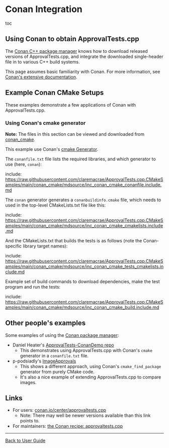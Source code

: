 <a id="top"></a>

# Conan Integration

toc

## Using Conan to obtain ApprovalTests.cpp

The [Conan C++ package manager](https://conan.io) knows how to download released versions of ApprovalTests.cpp, and integrate the downloaded single-header file in to various C++ build systems.

This page assumes basic familiarity with Conan. For more information, see [Conan's extensive documentation](https://docs.conan.io/en/latest/index.html).

## Example Conan CMake Setups

These examples demonstrate a few applications of Conan with ApprovalTests.cpp.

### Using Conan's cmake generator

**Note:** The files in this section can be viewed and downloaded from [conan_cmake](https://github.com/claremacrae/ApprovalTests.cpp.CMakeSamples/tree/main/conan_cmake).

This example use Conan's [cmake Generator](https://docs.conan.io/en/latest/reference/generators/cmake.html).

The `conanfile.txt` file lists the required libraries, and which generator to use (here, `conan`):

include: https://raw.githubusercontent.com/claremacrae/ApprovalTests.cpp.CMakeSamples/main/conan_cmake/mdsource/inc_conan_cmake_conanfile.include.md

The `conan` generator generates a `conanbuildinfo.cmake` file, which needs to used in the top-level CMakeLists.txt file like this:

include: https://raw.githubusercontent.com/claremacrae/ApprovalTests.cpp.CMakeSamples/main/conan_cmake/mdsource/inc_conan_cmake_cmakelists.include.md

And the CMakeLists.txt that builds the tests is as follows (note the Conan-specific library target names):

include: https://raw.githubusercontent.com/claremacrae/ApprovalTests.cpp.CMakeSamples/main/conan_cmake/mdsource/inc_conan_cmake_tests_cmakelists.include.md

Example set of build commands to download dependencies, make the test program and run the tests:

include: https://raw.githubusercontent.com/claremacrae/ApprovalTests.cpp.CMakeSamples/main/conan_cmake/mdsource/inc_conan_cmake_build.include.md

## Other people's examples

Some examples of using the [Conan package manager](https://conan.io/):

* Daniel Heater's [ApprovalTests-ConanDemo repo](https://github.com/dheater/ApprovalTests-ConanDemo)
    * This demonstrates using ApprovalTests.cpp with Conan's `cmake` generator in a `conanfile.txt` file.
* p-podsiadly's 
[ImageApprovals](https://github.com/p-podsiadly/ImageApprovals)
    * This shows a different approach, using Conan's `cmake_find_package` generator from purely CMake code.
    * It's also a nice example of extending ApprovalTests.cpp to compare images.

## Links

* For users: [conan.io/center/approvaltests.cpp](https://conan.io/center/approvaltests.cpp/10.1.1/?user=_&channel=_)
    * Note: There may well be newer versions available than this link points to.
* For maintainers: [the Conan recipe: approvaltests.cpp](https://github.com/conan-io/conan-center-index/tree/master/recipes/approvaltests.cpp)

---

[Back to User Guide](/doc/README.md#top)
